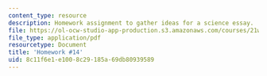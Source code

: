 ```yaml
---
content_type: resource
description: Homework assignment to gather ideas for a science essay.
file: https://ol-ocw-studio-app-production.s3.amazonaws.com/courses/21w-777-the-science-essay-spring-2009/8c11f6e1e1008c29185a69db80939589_MIT21W_777s09_assn12_hw14.pdf
file_type: application/pdf
resourcetype: Document
title: 'Homework #14'
uid: 8c11f6e1-e100-8c29-185a-69db80939589
---
```

